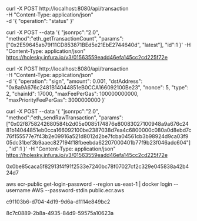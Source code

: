 curl -X POST http://localhost:8080/api/transaction \
-H "Content-Type: application/json" \
-d '{
    "operation": "status"
}'

curl -X POST --data '{
    "jsonrpc":"2.0",
    "method":"eth_getTransactionCount",
    "params":["0x2E59645ab79f11CD853871BEd5e21EbE2744640d", "latest"],
    "id":1
}' -H "Content-Type: application/json" https://holesky.infura.io/v3/01563559eadd46efa145cc2cd225f72e

curl -X POST http://localhost:8080/api/transaction \
-H "Content-Type: application/json" \
-d '{
    "operation": "sign", 
    "amount": 0.001, 
    "dstAddress": "0x8a9A676c2481B14044851eB0CCA166092100Be23", 
    "nonce": 5,
    "type": 2,
    "chainId": 17000,
    "maxFeePerGas": 100000000000,
    "maxPriorityFeePerGas": 3000000000 
}'

curl -X POST --data '{
    "jsonrpc":"2.0",
    "method":"eth_sendRawTransaction",
    "params":["0x02f8758242680584b2d05e0085174876e80083027100948a9a676c2481b14044851eb0cca166092100be2387038d7ea4c6800000c080a0d8ebd7c76f155577e7f43b2e09916a521d8012d2be7fcba04561cb3b98924d9ca03f905dc31bef3b9aaec827194f18fbeebda62207000401b77f9b23f046adc604"],
    "id":1
}' -H "Content-Type: application/json" https://holesky.infura.io/v3/01563559eadd46efa145cc2cd225f72e


0x0be85caca5f82913f4f91f2533e7240bc78f07027cf2c329e045838a42b424d7

aws ecr-public get-login-password --region us-east-1 | docker login --username AWS --password-stdin public.ecr.aws


c91103b6-d704-4d19-9d6a-d1114e849bc2


8c7c0889-2b8a-4935-84d9-59575a10623a